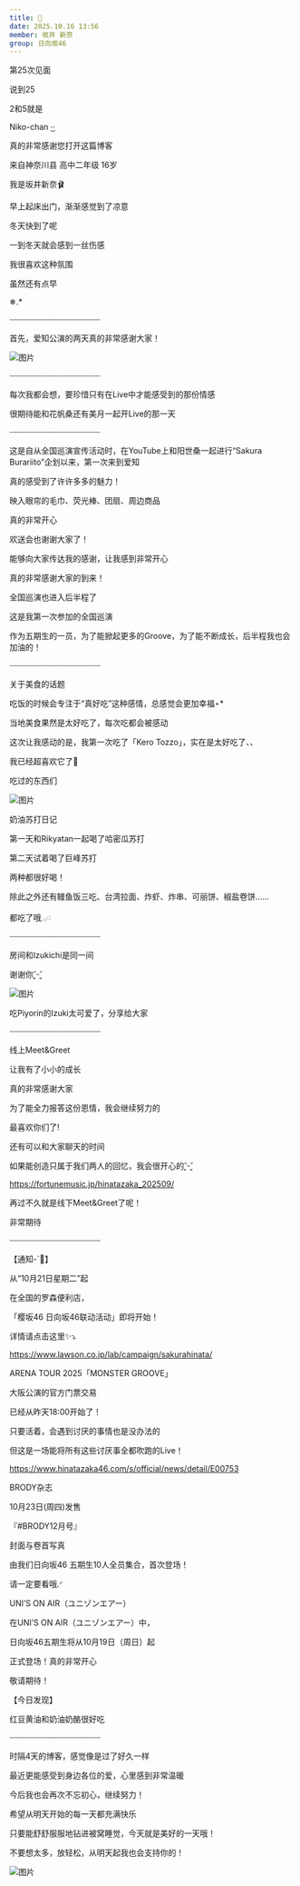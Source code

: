 ```yaml
---
title: 🩷
date: 2025.10.16 13:56
member: 坂井 新奈
group: 日向坂46
---
```


第25次见面


说到25

2和5就是


Niko-chan‪ ·͜·





真的非常感谢您打开这篇博客






来自神奈川县 高中二年级 16岁


我是坂井新奈🩰





早上起床出门，渐渐感觉到了凉意

冬天快到了呢


一到冬天就会感到一丝伤感

我很喜欢这种氛围








虽然还有点早



❄︎.*







┈┈┈┈┈┈┈┈┈┈┈┈┈┈┈┈┈┈┈



首先，爱知公演的两天真的非常感谢大家！


![图片](https://cdn.hinatazaka46.com/files/14/diary/official/member/moblog/202510/mobezGFaI.jpg)


┈┈┈┈┈┈┈┈┈┈┈┈┈┈┈┈┈┈┈




每次我都会想，要珍惜只有在Live中才能感受到的那份情感


很期待能和花帆桑还有美月一起开Live的那一天




┈┈┈┈┈┈┈┈┈┈┈┈┈┈┈┈┈┈┈


这是自从全国巡演宣传活动时，在YouTube上和阳世桑一起进行“Sakura Burariito”企划以来，第一次来到爱知

真的感受到了许许多多的魅力！




映入眼帘的毛巾、荧光棒、团扇、周边商品

真的非常开心

欢送会也谢谢大家了！

能够向大家传达我的感谢，让我感到非常开心

真的非常感谢大家的到来！






全国巡演也进入后半程了


这是我第一次参加的全国巡演

作为五期生的一员，为了能掀起更多的Groove，为了能不断成长，后半程我也会加油的！





┈┈┈┈┈┈┈┈┈┈┈┈┈┈┈┈┈┈┈



关于美食的话题


吃饭的时候会专注于“真好吃”这种感情，总感觉会更加幸福‪‪⋆*


当地美食果然是太好吃了，每次吃都会被感动






这次让我感动的是，我第一次吃了「Kero Tozzo」，实在是太好吃了、、

我已经超喜欢它了🐸



吃过的东西们

![图片](https://cdn.hinatazaka46.com/files/14/diary/official/member/moblog/202510/mob91Q3q4.png)





奶油苏打日记


第一天和Rikyatan一起喝了哈密瓜苏打

第二天试着喝了巨峰苏打


两种都很好喝！





除此之外还有鳗鱼饭三吃、台湾拉面、炸虾、炸串、可丽饼、椒盐卷饼……

都吃了哦𓈒𓂂𓏸




┈┈┈┈┈┈┈┈┈┈┈┈┈┈┈┈┈┈┈





房间和Izukichi是同一间

谢谢你˘͈ᵕ˘͈


![图片](https://cdn.hinatazaka46.com/files/14/diary/official/member/moblog/202510/moblY9Doy.jpg)


吃Piyorin的Izuki太可爱了，分享给大家










┈┈┈┈┈┈┈┈┈┈┈┈┈┈┈┈┈┈┈


线上Meet&Greet

让我有了小小的成长

真的非常感谢大家

为了能全力报答这份恩情，我会继续努力的

最喜欢你们了!


还有可以和大家聊天的时间

如果能创造只属于我们两人的回忆，我会很开心的˘͈ᵕ˘͈

https://fortunemusic.jp/hinatazaka_202509/






再过不久就是线下Meet&Greet了呢！

非常期待




┈┈┈┈┈┈┈┈┈┈┈┈┈┈┈┈┈┈┈


【通知-`📢】


从“10月21日星期二”起

在全国的罗森便利店，

「樱坂46 日向坂46联动活动」即将开始！


详情请点击这里✨️⤵︎ ︎

https://www.lawson.co.jp/lab/campaign/sakurahinata/





ARENA TOUR 2025「MONSTER GROOVE」

大阪公演的官方门票交易

已经从昨天18:00开始了！


只要活着，会遇到讨厌的事情也是没办法的

但这是一场能将所有这些讨厌事全都吹跑的Live！


https://www.hinatazaka46.com/s/official/news/detail/E00753



BRODY杂志


10月23日(周四)发售

『#BRODY12月号』

封面与卷首写真

由我们日向坂46 五期生10人全员集合，首次登场！

请一定要看哦.ᐟ‪






︎︎UNI’S ON AIR（ユニゾンエアー）




在UNI’S ON AIR（ユニゾンエアー）中，

日向坂46五期生将从10月19日（周日）起

正式登场！真的非常开心

敬请期待！







【今日发现】


红豆黄油和奶油奶酪很好吃






┈┈┈┈┈┈┈┈┈┈┈┈┈┈┈┈┈┈┈


时隔4天的博客，感觉像是过了好久一样







最近更能感受到身边各位的爱，心里感到非常温暖


今后我也会再次不忘初心，继续努力！



希望从明天开始的每一天都充满快乐


只要能舒舒服服地钻进被窝睡觉，今天就是美好的一天哦！


不要想太多，放轻松，从明天起我也会支持你的！






![图片](https://cdn.hinatazaka46.com/files/14/diary/official/member/moblog/202510/mobRvZ7Rn.jpg)